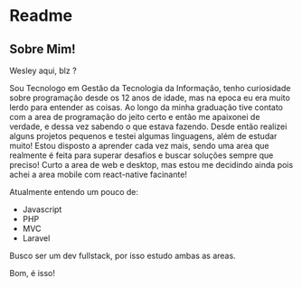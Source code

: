# Readme

## Sobre Mim!

Wesley aqui, blz ? 

Sou Tecnologo em Gestão da Tecnologia da Informação, tenho curiosidade sobre programação desde os 12 anos de idade, mas na epoca eu era muito lerdo para entender as coisas. Ao longo da minha graduação tive contato com a area de programação do jeito certo e então me apaixonei de verdade, e dessa vez sabendo o que estava fazendo. Desde então realizei alguns projetos pequenos e testei algumas linguagens, além de estudar muito! Estou disposto a aprender cada vez mais, sendo uma area que realmente é feita para superar desafios e buscar soluções sempre que preciso! Curto a area de web e desktop, mas estou me decidindo ainda pois achei a area mobile com react-native facinante!

Atualmente entendo um pouco de:
  - Javascript
  - PHP
  - MVC
  - Laravel
  
Busco ser um dev fullstack, por isso estudo ambas as areas.

Bom, é isso!
